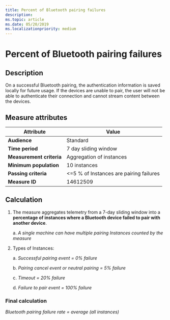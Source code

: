 ```yaml
---
title: Percent of Bluetooth pairing failures
description: 
ms.topic: article
ms.date: 05/20/2019
ms.localizationpriority: medium
---
```


# Percent of Bluetooth pairing failures

## Description

On a successful Bluetooth pairing, the authentication information is saved locally for future usage. If the devices are unable to pair, the user will not be able to authenticate their connection and cannot stream content between the devices.

## Measure attributes

|Attribute|Value|
|----|----|
|**Audience**|Standard|
|**Time period**|7 day sliding window|
|**Measurement criteria**|Aggregation of instances|
|**Minimum population**|10 instances|
|**Passing criteria**|<=5 % of Instances are pairing failures|
|**Measure ID**|14612509|

## Calculation

1. The measure aggregates telemetry from a 7-day sliding window into a **percentage of instances where a Bluetooth device failed to pair with another device**.

   a. *A single machine can have multiple pairing Instances counted by the measure*

2. Types of Instances:

   a. *Successful pairing event = 0% failure*

   b. *Pairing cancel event or neutral pairing = 5% failure*

   c. *Timeout = 20% failure*

   d. *Failure to pair event = 100% failure*

### Final calculation

*Bluetooth pairing failure rate = average (all instances)*